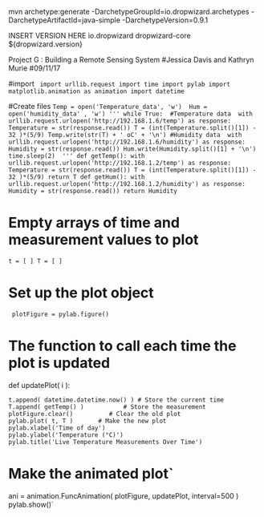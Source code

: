 mvn archetype:generate -DarchetypeGroupId=io.dropwizard.archetypes -DarchetypeArtifactId=java-simple -DarchetypeVersion=0.9.1

<properties>
    <dropwizard.version>INSERT VERSION HERE</dropwizard.version>
</properties>

<dependencies>
    <dependency>
        <groupId>io.dropwizard</groupId>
        <artifactId>dropwizard-core</artifactId>
        <version>${dropwizard.version}</version>
    </dependency>
</dependencies>


Project G : Building a Remote Sensing System
#Jessica Davis and Kathryn Murie 
#09/11/17

#import `
import urllib.request
import time
import pylab
import matplotlib.animation as animation
import datetime`

#Create files 
`
Temp = open('Temperature_data', 'w') 
Hum = open('humidity_data' , 'w')
'''
while True: 
	#Temperature data 
	with urllib.request.urlopen('http://192.168.1.6/temp') as response:
		Temperature = str(response.read())
		T = (int(Temperature.split()[1]) - 32 )*(5/9)
		Temp.write(str(T) + ' oC' + '\n')
	#Humidity data 
	with urllib.request.urlopen('http://192.168.1.6/humidity') as response:
		Humidity = str(response.read())
		Hum.write(Humidity.split()[1] + '\n')
		time.sleep(2) 
'''
def getTemp():
	with urllib.request.urlopen('http://192.168.1.2/temp') as response:
		Temperature = str(response.read())
		T = (int(Temperature.split()[1]) - 32 )*(5/9)
	return T
def getHum():
	with urllib.request.urlopen('http://192.168.1.2/humidity') as response:
		Humidity = str(response.read())
	return Humidity `
	
# Empty arrays of time and measurement values to plot
`
t = [ ]
T = [ ]
`
# Set up the plot object
`
plotFigure = pylab.figure()`
# The function to call each time the plot is updated
def updatePlot( i ):
    
    t.append( datetime.datetime.now() ) # Store the current time
    T.append( getTemp() )           # Store the measurement
    plotFigure.clear()          # Clear the old plot
    pylab.plot( t, T )       # Make the new plot
    pylab.xlabel('Time of day')
    pylab.ylabel('Temperature (°C)')
    pylab.title('Live Temperature Measurements Over Time')

# Make the animated plot`
ani = animation.FuncAnimation( plotFigure, updatePlot, interval=500 )
pylab.show()`

